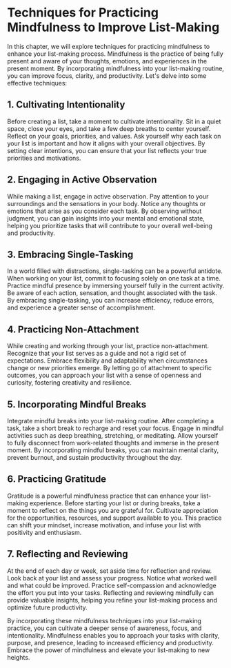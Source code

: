 Techniques for Practicing Mindfulness to Improve List-Making
=======================================================================

In this chapter, we will explore techniques for practicing mindfulness to enhance your list-making process. Mindfulness is the practice of being fully present and aware of your thoughts, emotions, and experiences in the present moment. By incorporating mindfulness into your list-making routine, you can improve focus, clarity, and productivity. Let's delve into some effective techniques:

**1. Cultivating Intentionality**
---------------------------------

Before creating a list, take a moment to cultivate intentionality. Sit in a quiet space, close your eyes, and take a few deep breaths to center yourself. Reflect on your goals, priorities, and values. Ask yourself why each task on your list is important and how it aligns with your overall objectives. By setting clear intentions, you can ensure that your list reflects your true priorities and motivations.

**2. Engaging in Active Observation**
-------------------------------------

While making a list, engage in active observation. Pay attention to your surroundings and the sensations in your body. Notice any thoughts or emotions that arise as you consider each task. By observing without judgment, you can gain insights into your mental and emotional state, helping you prioritize tasks that will contribute to your overall well-being and productivity.

**3. Embracing Single-Tasking**
-------------------------------

In a world filled with distractions, single-tasking can be a powerful antidote. When working on your list, commit to focusing solely on one task at a time. Practice mindful presence by immersing yourself fully in the current activity. Be aware of each action, sensation, and thought associated with the task. By embracing single-tasking, you can increase efficiency, reduce errors, and experience a greater sense of accomplishment.

**4. Practicing Non-Attachment**
--------------------------------

While creating and working through your list, practice non-attachment. Recognize that your list serves as a guide and not a rigid set of expectations. Embrace flexibility and adaptability when circumstances change or new priorities emerge. By letting go of attachment to specific outcomes, you can approach your list with a sense of openness and curiosity, fostering creativity and resilience.

**5. Incorporating Mindful Breaks**
-----------------------------------

Integrate mindful breaks into your list-making routine. After completing a task, take a short break to recharge and reset your focus. Engage in mindful activities such as deep breathing, stretching, or meditating. Allow yourself to fully disconnect from work-related thoughts and immerse in the present moment. By incorporating mindful breaks, you can maintain mental clarity, prevent burnout, and sustain productivity throughout the day.

**6. Practicing Gratitude**
---------------------------

Gratitude is a powerful mindfulness practice that can enhance your list-making experience. Before starting your list or during breaks, take a moment to reflect on the things you are grateful for. Cultivate appreciation for the opportunities, resources, and support available to you. This practice can shift your mindset, increase motivation, and infuse your list with positivity and enthusiasm.

**7. Reflecting and Reviewing**
-------------------------------

At the end of each day or week, set aside time for reflection and review. Look back at your list and assess your progress. Notice what worked well and what could be improved. Practice self-compassion and acknowledge the effort you put into your tasks. Reflecting and reviewing mindfully can provide valuable insights, helping you refine your list-making process and optimize future productivity.

By incorporating these mindfulness techniques into your list-making practice, you can cultivate a deeper sense of awareness, focus, and intentionality. Mindfulness enables you to approach your tasks with clarity, purpose, and presence, leading to increased efficiency and productivity. Embrace the power of mindfulness and elevate your list-making to new heights.
